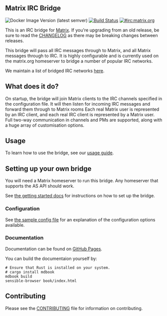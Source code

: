 Matrix IRC Bridge
----------------------

![Docker Image Version (latest semver)](https://img.shields.io/docker/v/matrixdotorg/matrix-appservice-irc)
[![Build Status](https://badge.buildkite.com/f33ff3f5e59aed3057cec0215a84e26747581e0fcb09b4b699.svg?branch=master)](https://buildkite.com/matrix-dot-org/matrix-appservice-irc)
[![#irc:matrix.org](https://img.shields.io/matrix/irc:matrix.org.svg?server_fqdn=matrix.org&label=%23irc:matrix.org&logo=matrix)](https://matrix.to/#/#irc:matrix.org)

This is an IRC bridge for [Matrix](https://matrix.org). If you're upgrading from an
old release, be sure to read the [CHANGELOG](./CHANGELOG.md) as there may be breaking changes between releases.

This bridge will pass all IRC messages through to Matrix, and all Matrix messages through to IRC. It is highly
configurable and is currently used on the matrix.org homeserver to bridge a number of popular IRC networks.

We maintain a list of bridged IRC networks [here](https://matrix-org.github.io/matrix-appservice-irc/latest/bridged_networks).


## What does it do?

On startup, the bridge will join Matrix clients to the IRC channels specified in the configuration file. It
will then listen for incoming IRC messages and forward them through to Matrix rooms
Each real Matrix user is represented by an IRC client, and each real IRC client is represented by a Matrix user. Full
two-way communication in channels and PMs are supported, along with a huge array of customisation options.

## Usage

To learn how to use the bridge, see our [usage guide](https://matrix-org.github.io/matrix-appservice-irc/latest/usage).

## Setting up your own bridge

You will need a Matrix homeserver to run this bridge. Any homeserver that supports the AS API
should work.

See [the getting started docs](https://matrix-org.github.io/matrix-appservice-irc/latest/bridge_setup)
for instructions on how to set up the bridge.

### Configuration

See [the sample config file](./config.sample.yaml) for an explanation of the
configuration options available.


### Documentation

Documentation can be found on [GitHub Pages](https://matrix-org.github.io/matrix-appservice-irc).

You can build the documentaion yourself by:
```
# Ensure that Rust is installed on your system.
# cargo install mdbook
mdbook build
sensible-browser book/index.html
```

## Contributing
Please see the [CONTRIBUTING](./CONTRIBUTING.md) file for information on contributing.
